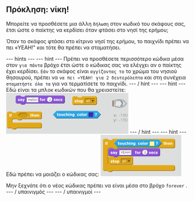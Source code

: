## Πρόκληση: νίκη!

Μπορείτε να προσθέσετε μια άλλη `δήλωση` στον κωδικό του σκάφους σας, έτσι ώστε ο παίκτης να κερδίσει όταν φτάσει στο νησί της ερήμου;

Όταν το σκάφος φτάσει στο κίτρινο νησί της ερήμου, το παιχνίδι πρέπει να πει «YEAH!" και τότε θα πρέπει να σταματήσει.

\--- hints \--- \--- hint \--- Πρέπει να προσθέσετε περισσότερο κώδικα μέσα στον `για πάντα` βρόχο έτσι ώστε ο κώδικας σας να ελέγχει αν ο παίκτης έχει κερδίσει. `Εάν` το σκάφος είναι `αγγίζοντας το` το χρώμα του νησιού θησαυρού, πρέπει να `να πει «YEAH! για 2 δευτερόλεπτα` και στη συνέχεια `σταματήστε όλα τα` για να τερματίσετε το παιχνίδι. \--- / hint \--- \--- hint \--- Εδώ είναι τα μπλοκ κωδικών που θα χρειαστείτε: ![screenshot](images/boat-win-blocks.png) \--- / hint \--- \--- hint \--- Εδώ πρέπει να μοιάζει ο κώδικας σας: ![screenshot](images/boat-win-code.png)

Μην ξεχνάτε ότι ο νέος κώδικας πρέπει να είναι μέσα στο βρόχο `forever` . \--- / υπαινιγμός \--- \--- / υπαινιγμοί \---